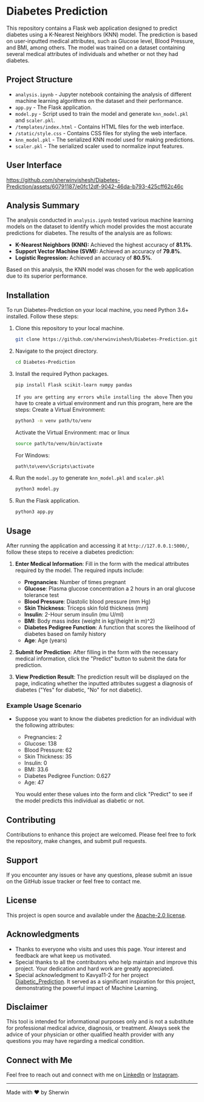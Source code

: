 # Diabetes Prediction

This repository contains a Flask web application designed to predict diabetes using a K-Nearest Neighbors (KNN) model. The prediction is based on user-inputted medical attributes, such as Glucose level, Blood Pressure, and BMI, among others. The model was trained on a dataset containing several medical attributes of individuals and whether or not they had diabetes. 

## Project Structure

- `analysis.ipynb` - Jupyter notebook containing the analysis of different machine learning algorithms on the dataset and their performance.
- `app.py` - The Flask application.
- `model.py` - Script used to train the model and generate `knn_model.pkl` and `scaler.pkl`.
- `/templates/index.html` - Contains HTML files for the web interface.
- `/static/style.css` - Contains CSS files for styling the web interface. 
- `knn_model.pkl` - The serialized KNN model used for making predictions.
- `scaler.pkl` - The serialized scaler used to normalize input features.

## User Interface

https://github.com/sherwinvishesh/Diabetes-Prediction/assets/60791187/e0fc12df-9042-46da-b793-425cff62c46c




## Analysis Summary

The analysis conducted in `analysis.ipynb` tested various machine learning models on the dataset to identify which model provides the most accurate predictions for diabetes. The results of the analysis are as follows:

- **K-Nearest Neighbors (KNN):** Achieved the highest accuracy of **81.1%**.
- **Support Vector Machine (SVM):** Achieved an accuracy of **79.8%**.
- **Logistic Regression:** Achieved an accuracy of **80.5%**.

Based on this analysis, the KNN model was chosen for the web application due to its superior performance.





## Installation

To run Diabetes-Prediction on your local machine, you need Python 3.6+ installed. Follow these steps:

1. Clone this repository to your local machine.
    ```bash
    git clone https://github.com/sherwinvishesh/Diabetes-Prediction.git
    ```
2. Navigate to the project directory.
    ```bash
    cd Diabetes-Prediction
    ```
3. Install the required Python packages.
    ```bash
    pip install Flask scikit-learn numpy pandas
    ```
    `If you are getting any errors while installing the above`
    Then you have to create a virtual environment and run this program, here are the steps:
    Create a Virtual Environment:
    ```bash
    python3 -m venv path/to/venv
    ```
    Activate the Virtual Environment:
    mac or linux 
    ```bash
    source path/to/venv/bin/activate
    ```

    For Windows:
    ```bash
    path\to\venv\Scripts\activate
    ```
4. Run the `model.py` to generate `knn_model.pkl` and `scaler.pkl`
    ```bash
    python3 model.py
    ```


5. Run the Flask application.
    ```bash
    python3 app.py
    ```





## Usage

After running the application and accessing it at `http://127.0.0.1:5000/`, follow these steps to receive a diabetes prediction:

1. **Enter Medical Information**: Fill in the form with the medical attributes required by the model. The required inputs include:

   - **Pregnancies**: Number of times pregnant
   - **Glucose**: Plasma glucose concentration a 2 hours in an oral glucose tolerance test
   - **Blood Pressure**: Diastolic blood pressure (mm Hg)
   - **Skin Thickness**: Triceps skin fold thickness (mm)
   - **Insulin**: 2-Hour serum insulin (mu U/ml)
   - **BMI**: Body mass index (weight in kg/(height in m)^2)
   - **Diabetes Pedigree Function**: A function that scores the likelihood of diabetes based on family history
   - **Age**: Age (years)

2. **Submit for Prediction**: After filling in the form with the necessary medical information, click the "Predict" button to submit the data for prediction.

3. **View Prediction Result**: The prediction result will be displayed on the page, indicating whether the inputted attributes suggest a diagnosis of diabetes ("Yes" for diabetic, "No" for not diabetic).

### Example Usage Scenario

- Suppose you want to know the diabetes prediction for an individual with the following attributes:
  - Pregnancies: 2
  - Glucose: 138
  - Blood Pressure: 62
  - Skin Thickness: 35
  - Insulin: 0
  - BMI: 33.6
  - Diabetes Pedigree Function: 0.627
  - Age: 47
  
  You would enter these values into the form and click "Predict" to see if the model predicts this individual as diabetic or not.



## Contributing

Contributions to enhance this project are welcomed. Please feel free to fork the repository, make changes, and submit pull requests.

## Support

If you encounter any issues or have any questions, please submit an issue on the GitHub issue tracker or feel free to contact me.


## License

This project is open source and available under the [Apache-2.0 license](LICENSE).

## Acknowledgments


- Thanks to everyone who visits and uses this page. Your interest and feedback are what keep us motivated.
- Special thanks to all the contributors who help maintain and improve this project. Your dedication and hard work are greatly appreciated.
- Special acknowledgment to Kavya11-2 for her project [Diabetic_Prediction](https://github.com/Kavya11-2/Diabetic_Prediction_Internship). It served as a significant inspiration for this project, demonstrating the powerful impact of Machine Learning.

## Disclaimer

This tool is intended for informational purposes only and is not a substitute for professional medical advice, diagnosis, or treatment. Always seek the advice of your physician or other qualified health provider with any questions you may have regarding a medical condition.

## Connect with Me

Feel free to reach out and connect with me on [LinkedIn](https://www.linkedin.com/in/sherwinvishesh) or [Instagram](https://www.instagram.com/sherwinvishesh/).

---

Made with ❤️ by Sherwin



